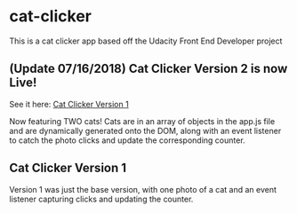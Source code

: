 # cat-clicker
This is a cat clicker app based off the Udacity Front End Developer project

## (Update 07/16/2018) Cat Clicker Version 2 is now Live!

See it here: [Cat Clicker Version 1](https://clockwerkz.github.io/cat-clicker/)

Now featuring TWO cats! Cats are in an array of objects in the app.js file and are dynamically generated onto the DOM, along with an event listener to catch the photo clicks and update the corresponding counter.

## Cat Clicker Version 1

Version 1 was just the base version, with one photo of a cat and an event listener capturing clicks and updating the counter.